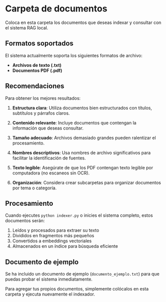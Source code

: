 # Carpeta de documentos

Coloca en esta carpeta los documentos que deseas indexar y consultar con el sistema RAG local.

## Formatos soportados

El sistema actualmente soporta los siguientes formatos de archivo:

- **Archivos de texto (.txt)**
- **Documentos PDF (.pdf)**

## Recomendaciones

Para obtener los mejores resultados:

1. **Estructura clara**: Utiliza documentos bien estructurados con títulos, subtítulos y párrafos claros.

2. **Contenido relevante**: Incluye documentos que contengan la información que deseas consultar.

3. **Tamaño adecuado**: Archivos demasiado grandes pueden ralentizar el procesamiento.

4. **Nombres descriptivos**: Usa nombres de archivo significativos para facilitar la identificación de fuentes.

5. **Texto legible**: Asegúrate de que los PDF contengan texto legible por computadora (no escaneos sin OCR).

6. **Organización**: Considera crear subcarpetas para organizar documentos por tema o categoría.

## Procesamiento

Cuando ejecutes `python indexer.py` o inicies el sistema completo, estos documentos serán:

1. Leídos y procesados para extraer su texto
2. Divididos en fragmentos más pequeños
3. Convertidos a embeddings vectoriales
4. Almacenados en un índice para búsqueda eficiente

## Documento de ejemplo

Se ha incluido un documento de ejemplo (`documento_ejemplo.txt`) para que puedas probar el sistema inmediatamente. 

Para agregar tus propios documentos, simplemente colócalos en esta carpeta y ejecuta nuevamente el indexador.
